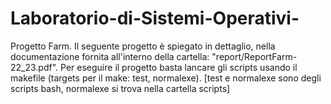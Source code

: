 # Laboratorio-di-Sistemi-Operativi-

Progetto Farm. Il seguente progetto è spiegato in dettaglio, nella documentazione fornita all'interno della cartella: "report/ReportFarm-22_23.pdf". 
Per eseguire il progetto basta lancare gli scripts usando il makefile (targets per il make: test, normalexe). [test e normalexe sono degli scripts bash,
normalexe si trova nella cartella scripts]
